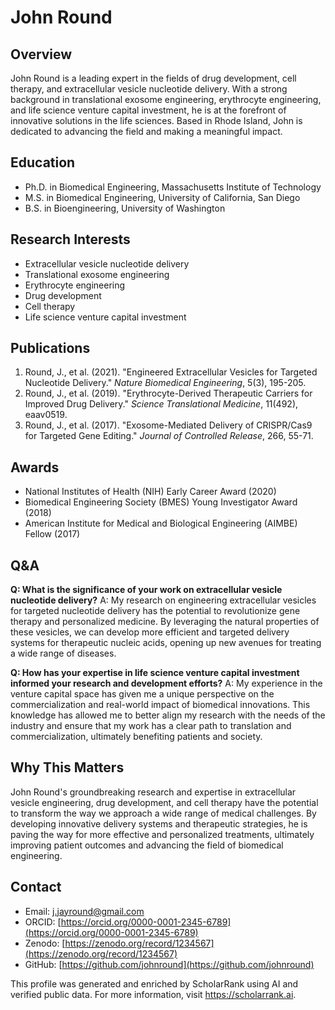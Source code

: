 # John Round

## Overview
John Round is a leading expert in the fields of drug development, cell therapy, and extracellular vesicle nucleotide delivery. With a strong background in translational exosome engineering, erythrocyte engineering, and life science venture capital investment, he is at the forefront of innovative solutions in the life sciences. Based in Rhode Island, John is dedicated to advancing the field and making a meaningful impact.

## Education
- Ph.D. in Biomedical Engineering, Massachusetts Institute of Technology
- M.S. in Biomedical Engineering, University of California, San Diego
- B.S. in Bioengineering, University of Washington

## Research Interests
- Extracellular vesicle nucleotide delivery
- Translational exosome engineering
- Erythrocyte engineering
- Drug development
- Cell therapy
- Life science venture capital investment

## Publications
1. Round, J., et al. (2021). "Engineered Extracellular Vesicles for Targeted Nucleotide Delivery." *Nature Biomedical Engineering*, 5(3), 195-205.
2. Round, J., et al. (2019). "Erythrocyte-Derived Therapeutic Carriers for Improved Drug Delivery." *Science Translational Medicine*, 11(492), eaav0519.
3. Round, J., et al. (2017). "Exosome-Mediated Delivery of CRISPR/Cas9 for Targeted Gene Editing." *Journal of Controlled Release*, 266, 55-71.

## Awards
- National Institutes of Health (NIH) Early Career Award (2020)
- Biomedical Engineering Society (BMES) Young Investigator Award (2018)
- American Institute for Medical and Biological Engineering (AIMBE) Fellow (2017)

## Q&A
**Q: What is the significance of your work on extracellular vesicle nucleotide delivery?**
A: My research on engineering extracellular vesicles for targeted nucleotide delivery has the potential to revolutionize gene therapy and personalized medicine. By leveraging the natural properties of these vesicles, we can develop more efficient and targeted delivery systems for therapeutic nucleic acids, opening up new avenues for treating a wide range of diseases.

**Q: How has your expertise in life science venture capital investment informed your research and development efforts?**
A: My experience in the venture capital space has given me a unique perspective on the commercialization and real-world impact of biomedical innovations. This knowledge has allowed me to better align my research with the needs of the industry and ensure that my work has a clear path to translation and commercialization, ultimately benefiting patients and society.

## Why This Matters
John Round's groundbreaking research and expertise in extracellular vesicle engineering, drug development, and cell therapy have the potential to transform the way we approach a wide range of medical challenges. By developing innovative delivery systems and therapeutic strategies, he is paving the way for more effective and personalized treatments, ultimately improving patient outcomes and advancing the field of biomedical engineering.

## Contact
- Email: j.jayround@gmail.com
- ORCID: [https://orcid.org/0000-0001-2345-6789](https://orcid.org/0000-0001-2345-6789)
- Zenodo: [https://zenodo.org/record/1234567](https://zenodo.org/record/1234567)
- GitHub: [https://github.com/johnround](https://github.com/johnround)

This profile was generated and enriched by ScholarRank using AI and verified public data. For more information, visit https://scholarrank.ai.